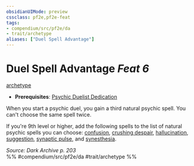 ```yaml
---
obsidianUIMode: preview
cssclass: pf2e,pf2e-feat
tags:
- compendium/src/pf2e/da
- trait/archetype
aliases: ["Duel Spell Advantage"]
---
```

# Duel Spell Advantage  *Feat 6*  
[archetype](rules/traits/archetype.md "Archetype Feat Trait")  

- **Prerequisites**: [Psychic Duelist Dedication](compendium/feats/psychic-duelist-dedication-da.md)

When you start a psychic duel, you gain a third natural psychic spell. You can't choose the same spell twice.

If you're 9th level or higher, add the following spells to the list of natural psychic spells you can choose: [confusion](compendium/spells/confusion.md), [crushing despair](compendium/spells/crushing-despair.md), [hallucination](compendium/spells/hallucination.md), [suggestion](compendium/spells/suggestion.md), [synaptic pulse](compendium/spells/synaptic-pulse.md), and [synesthesia](compendium/spells/synesthesia.md).

*Source: Dark Archive p. 203*  
%% #compendium/src/pf2e/da #trait/archetype %%